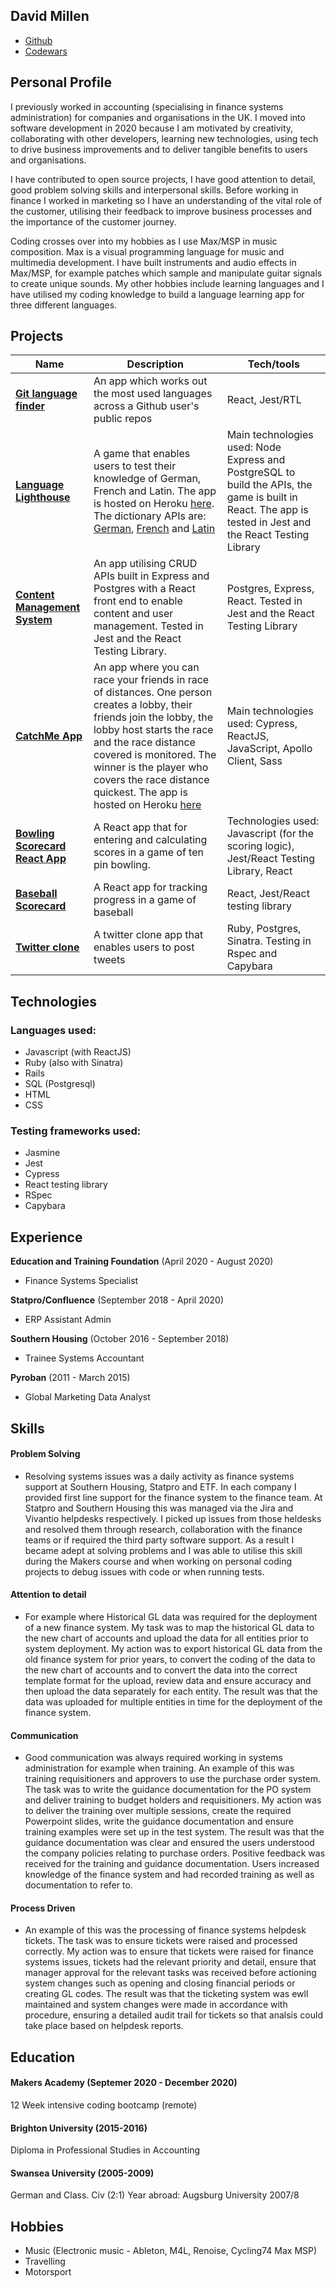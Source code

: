 ## David Millen
- [Github](https://github.com/dm-devtech)
- [Codewars](https://www.codewars.com/users/dm-devtech)

## Personal Profile
I previously worked in accounting (specialising in finance systems administration) for companies and organisations in the UK.  I moved into software development in 2020 because I am motivated by creativity, collaborating with other developers, learning new technologies, using tech to drive business improvements and to deliver tangible benefits to users and organisations.

I have contributed to open source projects, I have good attention to detail, good problem solving skills and interpersonal skills. Before working in finance I worked in marketing so I have an understanding of the vital role of the customer, utilising their feedback to improve business processes and the importance of the customer journey. 

Coding crosses over into my hobbies as I use Max/MSP in music composition.  Max is a visual programming language for music and multimedia development.  I have built instruments and audio effects in Max/MSP, for example patches which sample and manipulate guitar signals to create unique sounds. My other hobbies include learning languages and I have utilised my coding knowledge to build a language learning app for three different languages.  
 
## Projects
| Name                                                                       | Description                         | Tech/tools  |
| -------------------------------------------------------------------------- | ------------------------------------| ----------- |
| [**Git language finder**](https://github.com/dm-devtech/git-language-finder) | An app which works out the most used languages across a Github user's public repos | React, Jest/RTL |
| [**Language Lighthouse**](https://github.com/dm-devtech/language-lighthouse)   | A game that enables users to test their knowledge of German, French and Latin.  The app is hosted on Heroku [here](https://language-lighthouse.herokuapp.com/).  The dictionary APIs are: [German](https://language-lighthouse.herokuapp.com/api/german), [French](https://language-lighthouse.herokuapp.com/api/french) and [Latin](https://language-lighthouse.herokuapp.com/api/latin) | Main technologies used: Node Express and PostgreSQL to build the APIs, the game is built in React.  The app is tested in Jest and the React Testing Library |
| [**Content Management System**](https://github.com/dm-devtech/content-management) | An app utilising CRUD APIs built in Express and Postgres with a React front end to enable content and user management.  Tested in Jest and the React Testing Library.  | Postgres, Express, React.  Tested in Jest and the React Testing Library |
| [**CatchMe App**](https://github.com/dm-devtech/catchme-web)   | An app where you can race your friends in race of distances.  One person creates a lobby, their friends join the lobby, the lobby host starts the race and the race distance covered is monitored.   The winner is the player who covers the race distance quickest.  The app is hosted on Heroku [here](https://appcatchme.herokuapp.com/) | Main technologies used: Cypress, ReactJS, JavaScript, Apollo Client, Sass |
| [**Bowling Scorecard React App**](https://github.com/dm-devtech/Bowling-Scorecard-React)   | A React app that for entering and calculating scores in a game of ten pin bowling. | Technologies used: Javascript (for the scoring logic), Jest/React Testing Library, React |
| [**Baseball Scorecard**](https://github.com/dm-devtech/Baseball-Scorecard_ReactApp) | A React app for tracking progress in a game of baseball | React, Jest/React testing library |
| [**Twitter clone**](https://github.com/dm-devtech/ChitterChallenge) | A twitter clone app that enables users to post tweets | Ruby, Postgres, Sinatra.  Testing in Rspec and Capybara |
 
## Technologies
### Languages used:
- Javascript (with ReactJS)
- Ruby (also with Sinatra)
- Rails
- SQL (Postgresql)
- HTML
- CSS

### Testing frameworks used:
- Jasmine
- Jest
- Cypress
- React testing library
- RSpec
- Capybara

## Experience

**Education and Training Foundation** (April 2020 - August 2020)  
- Finance Systems Specialist

**Statpro/Confluence** (September 2018 - April 2020)
- ERP Assistant Admin

**Southern Housing** (October 2016 - September 2018)
- Trainee Systems Accountant

**Pyroban** (2011 - March 2015)
- Global Marketing Data Analyst

## Skills
#### Problem Solving
- Resolving systems issues was a daily activity as finance systems support at Southern Housing, Statpro and ETF.  In each company I provided first line support for the finance system to the finance team.  At Statpro and Southern Housing this was managed via the Jira and Vivantio helpdesks respectively.  I picked up issues from those heldesks and resolved them through research, collaboration with the finance teams or if required the third party software support.  As a result I became adept at solving problems and I was able to utilise this skill during the Makers course and when working on personal coding projects to debug issues with code or when running tests.  

#### Attention to detail
- For example where Historical GL data was required for the deployment of a new finance system.  My task was to map the historical GL data to the new chart of accounts and upload the data for all entities prior to system deployment.  My action was to export historical GL data from the old finance system for prior years, to convert the coding of the data to the new chart of accounts and to convert the data into the correct template format for the upload, review data and ensure accuracy and then upload the data separately for each entity.  The result was that the data was uploaded for multiple entities in time for the deployment of the finance system.

#### Communication
- Good communication was always required working in systems administration for example when training.  An example of this was training requisitioners and approvers to use the purchase order system.  The task was to write the guidance documentation for the PO system and deliver training to budget holders and requisitioners.  My action was to deliver the training over multiple sessions, create the required Powerpoint slides, write the guidance documentation and ensure training examples were set up in the test system.  The result was that the guidance documentation was clear and ensured the users understood the company policies relating to purchase orders.  Positive feedback was received for the training and guidance documentation.  Users increased knowledge of the finance system and had recorded training as well as documentation to refer to.

#### Process Driven
- An example of this was the processing of finance systems helpdesk tickets.  The task was to ensure tickets were raised and processed correctly.  My action was to ensure that tickets were raised for finance systems issues, tickets had the relevant priority and detail, ensure that manager approval for the relevant tasks was received before actioning system changes such as opening and closing financial periods or creating GL codes.  The result was that the ticketing system was ewll maintained and system changes were made in accordance with procedure, ensuring a detailed audit trail for tickets so that analsis could take place based on helpdesk  reports.  

## Education
#### Makers Academy (Septemer 2020 - December 2020)
12 Week intensive coding bootcamp (remote)

#### Brighton University (2015-2016)
Diploma in Professional Studies in Accounting

#### Swansea University (2005-2009)
German and Class. Civ (2:1)
Year abroad: Augsburg University 2007/8

## Hobbies
- Music (Electronic music - Ableton, M4L, Renoise, Cycling74 Max MSP)
- Travelling
- Motorsport
